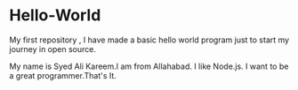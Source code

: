 # Hello-World
My first repository , I have made a basic hello world program just to start my journey in open source.

My name is Syed Ali Kareem.I am from Allahabad. I like Node.js.
I want to be a great programmer.That's It.
